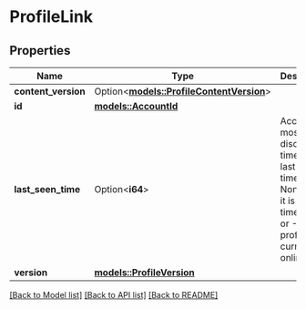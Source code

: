 # ProfileLink

## Properties

Name | Type | Description | Notes
------------ | ------------- | ------------- | -------------
**content_version** | Option<[**models::ProfileContentVersion**](ProfileContentVersion.md)> |  | [optional]
**id** | [**models::AccountId**](AccountId.md) |  | 
**last_seen_time** | Option<**i64**> | Account's most recent disconnect time.  If the last seen time is not None, then it is Unix timestamp or -1 if the profile is currently online. | [optional]
**version** | [**models::ProfileVersion**](ProfileVersion.md) |  | 

[[Back to Model list]](../README.md#documentation-for-models) [[Back to API list]](../README.md#documentation-for-api-endpoints) [[Back to README]](../README.md)


